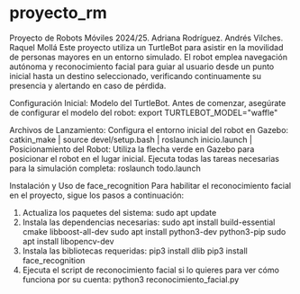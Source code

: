 # proyecto_rm
Proyecto de Robots Móviles 2024/25. Adriana Rodríguez. Andrés Vilches. Raquel Mollá
Este proyecto utiliza un TurtleBot para asistir en la movilidad de personas mayores en un entorno simulado. El robot emplea navegación autónoma y reconocimiento facial para guiar al usuario desde un punto inicial hasta un destino seleccionado, verificando continuamente su presencia y alertando en caso de pérdida.

Configuración Inicial: Modelo del TurtleBot. Antes de comenzar, asegúrate de configurar el modelo del robot: export TURTLEBOT_MODEL="waffle"

Archivos de Lanzamiento:
Configura el entorno inicial del robot en Gazebo:
catkin_make | 
source devel/setup.bash | 
roslaunch inicio.launch | 
Posicionamiento del Robot: Utiliza la flecha verde en Gazebo para posicionar el robot en el lugar inicial.
Ejecuta todas las tareas necesarias para la simulación completa: roslaunch todo.launch


Instalación y Uso de face_recognition
Para habilitar el reconocimiento facial en el proyecto, sigue los pasos a continuación:
1. Actualiza los paquetes del sistema: sudo apt update
2. Instala las dependencias necesarias:
sudo apt install build-essential cmake libboost-all-dev
sudo apt install python3-dev python3-pip
sudo apt install libopencv-dev
3. Instala las bibliotecas requeridas: pip3 install dlib
                                       pip3 install face_recognition
4. Ejecuta el script de reconocimiento facial si lo quieres para ver cómo funciona por su cuenta: python3 reconocimiento_facial.py
